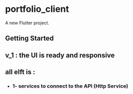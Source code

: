 # portfolio_client

A new Flutter project.

## Getting Started


## v_1 : the UI is ready and responsive

## all elft is : 
-   ### 1- services to connect to the API (Http Service)

